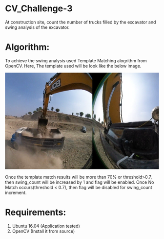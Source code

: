# CV_Challenge-3
At construction site, count the number of trucks filled by the excavator and swing analysis of the excavator.

# Algorithm:
  To achieve the swing analysis used Template Matching alogrithm from OpenCV. Here, The template used will be look like the below image.
  
![alt text](https://github.com/SaiKrishnaTheGreat/CV_Challenge-3/blob/master/templates/template_4.png)
  
  Once the template match results will be more than 70% or threshold>0.7, then swing_count will be increased by 1 and flag will be enabled. Once No Match occurs(threshold < 0.7), then flag will be disabled for swing_count increment.
  
# Requirements:
  1. Ubuntu 16.04 (Application tested)
  2. OpenCV (Install it from source)
  
 
